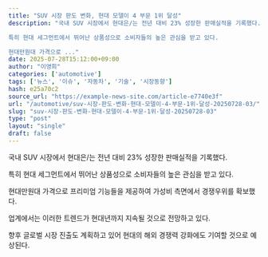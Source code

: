 ```yaml
---
title: "SUV 시장 판도 변화, 현대 모델이 4 부문 1위 달성"
description: "국내 SUV 시장에서 현대은/는 전년 대비 23% 성장한 판매실적을 기록했다.

특히 현대 세그먼트에서 뛰어난 상품성으로 소비자들의 높은 관심을 받고 있다.

현대만원대 가격으로 ..."
date: 2025-07-28T15:12:00+09:00
author: "이영희"
categories: ['automotive']
tags: ['뉴스', '이슈', '자동차', '기술', '시장동향']
hash: e25a70c2
source_url: "https://example-news-site.com/article-e7740e3f"
url: "/automotive/suv-시장-판도-변화-현대-모델이-4-부문-1위-달성-20250728-03/"
slug: "suv-시장-판도-변화-현대-모델이-4-부문-1위-달성-20250728-03"
type: "post"
layout: "single"
draft: false
---
```


국내 SUV 시장에서 현대은/는 전년 대비 23% 성장한 판매실적을 기록했다.

특히 현대 세그먼트에서 뛰어난 상품성으로 소비자들의 높은 관심을 받고 있다.

현대만원대 가격으로 프리미엄 기능들을 제공하여 가성비 측면에서 경쟁우위를 확보했다.

업계에서는 이러한 트렌드가 현대년까지 지속될 것으로 전망하고 있다.

향후 글로벌 시장 진출도 계획하고 있어 현대의 해외 경쟁력 강화에도 기여할 것으로 예상된다.
